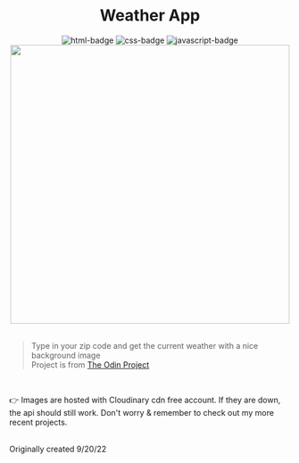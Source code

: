 

<div align="center">
<h1 style="text-align: center;">Weather App</h1>
  <img src="https://badges.aleen42.com/src/html5.svg" alt="html-badge">
  <img src="https://badges.aleen42.com/src/css3.svg" alt="css-badge">
  <img src="https://badges.aleen42.com/src/javascript.svg" alt="javascript-badge">
<br>
<img src="https://res.cloudinary.com/dnkrylfaq/image/upload/v1719692161/weather-app-preview_dlwxtq.png" width="500px" height="auto">

</div>

<br>

>  Type in your zip code and get the current weather with a nice background image
> <br>
>  Project is from [The Odin Project](https://www.theodinproject.com/lessons/node-path-javascript-weather-app)

<br>

👉 Images are hosted with Cloudinary cdn free account. If they are down, the api should still work. 
Don't worry & remember to check out my more recent projects.

<br>
Originally created 9/20/22






